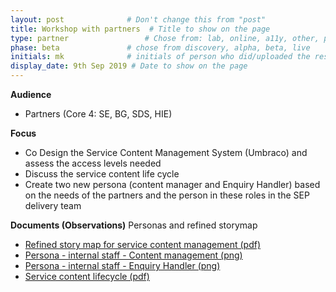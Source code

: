 ```yaml
---
layout: post              # Don't change this from "post"
title: Workshop with partners  # Title to show on the page
type: partner                 # Chose from: lab, online, a11y, other, partner
phase: beta               # chose from discovery, alpha, beta, live
initials: mk              # initials of person who did/uploaded the research
display_date: 9th Sep 2019 # Date to show on the page
---
```


**Audience**
- Partners (Core 4: SE, BG, SDS, HIE)

**Focus**
- Co Design the Service Content Management System (Umbraco) and assess the access levels needed
- Discuss the service content life cycle
- Create two new persona (content manager and Enquiry Handler) based on the needs of the partners and the person in these roles in the SEP delivery team


**Documents (Observations)**
Personas and refined storymap
- [ Refined story map for service content management (pdf) ](../files/SEP%20Partner%20%20Service%20Content%20Management%20%20CMS%20-%20Storymap%20-%20version%20on%202019-09-10.pdf)
- [ Persona - internal staff - Content management (png) ](../files/persona-Al-content.PNG)
- [ Persona - internal staff - Enquiry Handler (png) ](../files/persona-Jo-enquiry-handling.PNG)
- [ Service content lifecycle (pdf) ](../files/SEP%20-%20Content%20management%20flow%20-%202019-09-10.pdf)
